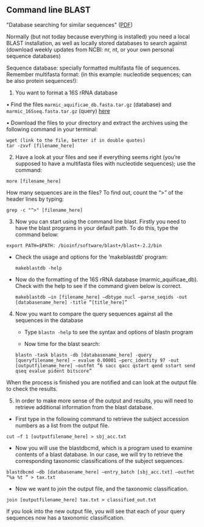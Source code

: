 ## Command line BLAST

"Database searching for similar sequences" ([PDF](https://github.com/ChiaraVanni/MarMic_bioinf_week/blob/master/BLAST/Database_Searching_for_Similar_Sequences.pdf))

Normally (but not today because everything is installed) you need a local BLAST installation, as well as locally stored databases to search against (download weekly updates from NCBI: nr, nt, or your own personal sequence databases)

Sequence database: specially formatted multifasta file of sequences. Remember multifasta format: (in this example: nucleotide sequences; can be also protein sequences!):

1. You want to format a 16S rRNA database

  • Find the files `marmic_aquificae_db.fasta.tar.gz` (database) and `marmic_16Sseq.fasta.tar.gz` (query) [here](https://github.com/ChiaraVanni/MarMic_bioinf_week/tree/master/BLAST/data)

  • Download the files to your directory and extract the archives using the following command in your terminal:

  ```
  wget (link to the file, better if in double quotes)
  tar -zxvf [filename_here]
  ```

2. Have a look at your files and see if everything seems right (you’re supposed to have a multifasta files with nucleotide sequences); use the command:

  `more [filename_here]`

  How many sequences are in the files? To find out, count the “>” of the header lines by typing:

  `grep -c "^>" [filename_here]`

3. Now you can start using the command line blast. Firstly you need to have the blast programs in your default path. To do this, type the command below:

  `export PATH=$PATH: /bioinf/software/blast+/blast+-2.2/bin`

  - Check the usage and options for the ‘makeblastdb’ program:

    `makeblastdb -help`

  - Now do the formatting of the 16S rRNA database (marmic_aquificae_db). Check with the help to see if the command given below is correct.

    `makeblastdb –in [filename_here] –dbtype nucl –parse_seqids -out [databasename_here] -title “[title_here]”`

4. Now you want to compare the query sequences against all the sequences in the database

    - Type `blastn -help` to see the syntax and options of blastn program

    - Now time for the blast search:

    `blastn -task blastn -db [databasename_here] -query [queryfilename_here] – evalue 0.00001 –perc_identity 97 -out [outputfilename_here] –outfmt “6 sacc qacc qstart qend sstart send qseq evalue pident bitscore”`

  When the process is finished you are notified and can look at the output file to check the results.

5. In order to make more sense of the output and results, you will need to retrieve additional information from the blast database.

  - First type in the following command to retrieve the subject accession numbers as a list from the output file.

  `cut –f 1 [outputfilename_here] > sbj_acc.txt`

  - Now you will use the blastdbcmd, which is a program used to examine contents of a blast database. In our case, we will try to retrieve the corresponding taxonomic classifications of the subject sequences.

  `blastdbcmd –db [databasename_here] –entry_batch [sbj_acc.txt] –outfmt “%a %t ” > tax.txt`

  - Now we want to join the output file, and the taxonomic classification.

  `join [outputfilename_here] tax.txt > classified_out.txt`

If you look into the new output file, you will see that each of your query sequences now has a taxonomic classification.
